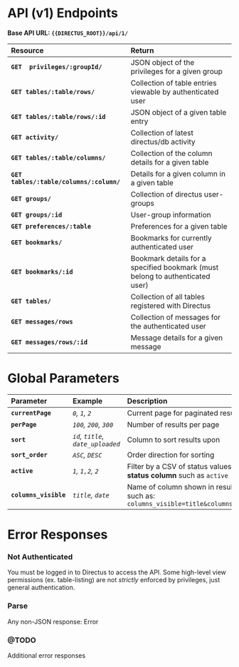 # API (v1) Endpoints

**Base API URL: `{{DIRECTUS_ROOT}}/api/1/`**


Resource | Return
:---------|:----------------
**`GET  privileges/:groupId/`**  |  JSON object of the privileges for a given group
**`GET tables/:table/rows/`**  |  Collection of table entries viewable by authenticated user
**`GET tables/:table/rows/:id`**  |  JSON object of a given table entry
**`GET activity/`**  |  Collection of latest directus/db activity
**`GET tables/:table/columns/`**  |  Collection of the column details for a given table
**`GET tables/:table/columns/:column/`**  |  Details for a given column in a given table
**`GET groups/`**  |  Collection of directus user-groups
**`GET groups/:id`**  |  User-group information
**`GET preferences/:table`**  |  Preferences for a given table
**`GET bookmarks/`**  |  Bookmarks for currently authenticated user
**`GET bookmarks/:id`**  |  Bookmark details for a specified bookmark (must belong to authenticated user)
**`GET tables/`**  |  Collection of all tables registered with Directus
**`GET messages/rows`**  |  Collection of messages for the authenticated user
**`GET messages/rows/:id`**  |  Message details for a given message



# Global Parameters

Parameter  |  Example  |  Description
:-----------|:-----------|:-----------------------
**`currentPage`**  |  *`0`, `1`, `2`*  |  Current page for paginated results
**`perPage`**  |  *`100`, `200`, `300`*  |  Number of results per page
**`sort`**  |  *`id`, `title`, `date_uploaded`*  |  Column to sort results upon
**`sort_order`**  |  *`ASC`, `DESC`*  |  Order direction for sorting
**`active`**  |  *`1`, `1,2`, `2`*  |  Filter by a CSV of status values **for tables with a status column** such as `active`
**`columns_visible`**  |  *`title`, `date`*  |  Name of column shown in results. Can be chained such as: `columns_visible=title&columns_visibile=first_name`


# Error Responses

### Not Authenticated
You must be logged in to Directus to access the API. Some high-level view permissions (ex. table-listing) are not *strictly* enforced by privileges, just general authentication.

### Parse
Any non-JSON response: Error

### @TODO
Additional error responses

